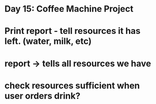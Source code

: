 # Day 15: Coffee Machine Project 

# Print report - tell resources it has left. (water, milk, etc)

# report -> tells all resources we have 
# check resources sufficient when user orders drink? 

<!-- Prompt user by asking what they would like -->

<!-- Turn off coffee machine by entering 'off' to the prompt -->

<!-- Print report: when user enters 'report' a report should be generated that shows the current resource values. -->

